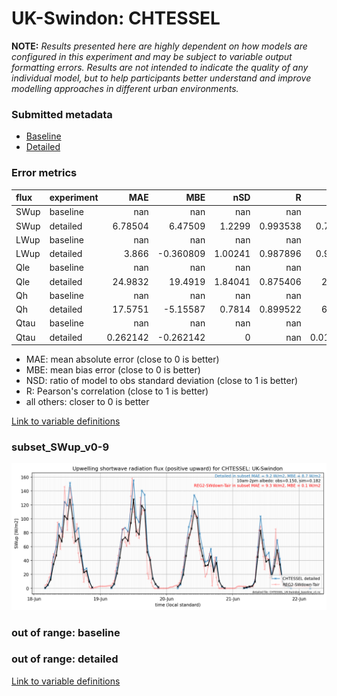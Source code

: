 # UK-Swindon: CHTESSEL

**NOTE:** *Results presented here are highly dependent on how models are configured in this experiment and may be subject to variable output formatting errors. Results are not intended to indicate the quality of any individual model, but to help participants better understand and improve modelling approaches in different urban environments.*

### Submitted metadata

- [Baseline](CHTESSEL_UK-Swindon_baseline_attrs.md)
- [Detailed](CHTESSEL_UK-Swindon_detailed_attrs.md)

### Error metrics

| flux   | experiment   |        MAE |        MBE |       nSD |          R |         5th |       95th |       RMSE |      cRMSE |       AMBE |        1-nSD |          1-R |   nSkewness |   nKurtosis |     Overlap |
|:-------|:-------------|-----------:|-----------:|----------:|-----------:|------------:|-----------:|-----------:|-----------:|-----------:|-------------:|-------------:|------------:|------------:|------------:|
| SWup   | baseline     | nan        | nan        | nan       | nan        | nan         | nan        | nan        | nan        | nan        | nan          | nan          | nan         | nan         | nan         |
| SWup   | detailed     |   6.78504  |   6.47509  |   1.2299  |   0.993538 |   0.760872  |  19.9105   |  10.1754   |   0.262199 |   6.47509  |   0.229898   |   0.00646202 |   0.031474  |   0.110168  |   0.106724  |
| LWup   | baseline     | nan        | nan        | nan       | nan        | nan         | nan        | nan        | nan        | nan        | nan          | nan          | nan         | nan         | nan         |
| LWup   | detailed     |   3.866    |  -0.360809 |   1.00241 |   0.987896 |   0.928375  |   0.438416 |   5.4086   |   0.155797 |   0.360809 |   0.00241146 |   0.0121043  |   0.185675  |   1.49834   |   0.0352085 |
| Qle    | baseline     | nan        | nan        | nan       | nan        | nan         | nan        | nan        | nan        | nan        | nan          | nan          | nan         | nan         | nan         |
| Qle    | detailed     |  24.9832   |  19.4919   |   1.84041 |   0.875406 |   2.23855   |  95.7732   |  47.7109   |   1.0793   |  19.4919   |   0.840412   |   0.124594   |   0.0597968 |   0.0032905 |   0.215829  |
| Qh     | baseline     | nan        | nan        | nan       | nan        | nan         | nan        | nan        | nan        | nan        | nan          | nan          | nan         | nan         | nan         |
| Qh     | detailed     |  17.5751   |  -5.15587  |   0.7814  |   0.899522 |   6.92845   |  38.9576   |  28.1117   |   0.452562 |   5.15587  |   0.218599   |   0.100478   |   0.0247394 |   0.11144   |   0.139144  |
| Qtau   | baseline     | nan        | nan        | nan       | nan        | nan         | nan        | nan        | nan        | nan        | nan          | nan          | nan         | nan         | nan         |
| Qtau   | detailed     |   0.262142 |  -0.262142 |   0       | nan        |   0.0136281 |   0.781738 |   0.368255 | nan        |   0.262142 |   1          | nan          |   1         |   1         |   0.960067  |

 - MAE: mean absolute error (close to 0 is better)
 - MBE: mean bias error (close to 0 is better)
 - NSD: ratio of model to obs standard deviation (close to 1 is better)
 - R: Pearson's correlation (close to 1 is better)
 - all others: closer to 0 is better

[Link to variable definitions](../modelattrs/variable_definitions.md)

### <a name="subset_swup_v0-9"></a>subset_SWup_v0-9
[![CHTESSEL_UK-Swindon_subset_SWup_v0-9.png](CHTESSEL_UK-Swindon_subset_SWup_v0-9.png)](CHTESSEL_UK-Swindon_subset_SWup_v0-9.png)

### out of range: baseline


### out of range: detailed



[Link to variable definitions](../modelattrs/variable_definitions.md)

